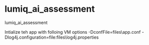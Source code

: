 # lumiq_ai_assessment
lumiq_ai_assessment


Intialize teh app with folloing VM options
    -DconfFile=files\app.conf
    -Dlog4j.configuration=file:files\log4j.properties
